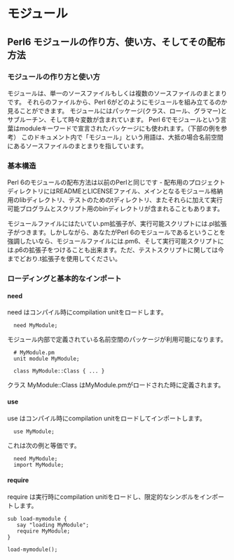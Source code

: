 # モジュール

## Perl6 モジュールの作り方、使い方、そしてその配布方法

### モジュールの作り方と使い方

モジュールは、単一のソースファイルもしくは複数のソースファイルのまとまりです。
それらのファイルから、Perl 6がどのようにモジュールを組み立てるのか見ることができます。
モジュールにはパッケージ(クラス、ロール、グラマー)とサブルーチン、そして時々変数が含まれています。
Perl 6でモジュールという言葉はmoduleキーワードで宣言されたバッケージにも使われます。（下部の例を参考）
このドキュメント内で「モジュール」という用語は、大抵の場合名前空間にあるソースファイルのまとまりを指しています。

### 基本構造

Perl 6のモジュールの配布方法は以前のPerlと同じです - 配布用のプロジェクトディレクトリにはREADMEとLICENSEファイル、メインとなるモジュール格納用のlibディレクトリ、テストのためのtディレクトリ、またそれらに加えて実行可能ブログラムとスクリプト用のbinディレクトリが含まれることもあります。

モジュールファイルにはたいてい.pm拡張子が、実行可能スクリプトには.pl拡張子がつきます。しかしながら、あなたがPerl 6のモジュールであるということを強調したいなら、モジュールファイルには.pm6、そして実行可能スクリプトには.p6の拡張子をつけることも出来ます。ただ、テストスクリプトに関しては今までどおり.t拡張子を使用してください。

### ローディングと基本的なインポート

#### need

need はコンパイル時にcompilation unitをロードします。

```
  need MyModule;
```

モジュール内部で定義されている名前空間のパッケージが利用可能になります。

```
  # MyModule.pm
  unit module MyModule;

  class MyModule::Class { ... }
```

クラス MyModule::Class はMyModule.pmがロードされた時に定義されます。

#### use

use はコンパイル時にcompilation unitをロードしてインポートします。

```
  use MyModule;
```

これは次の例と等価です。

```
  need MyModule;
  import MyModule;
```

#### require

require は実行時にcompilation unitiをロードし、限定的なシンボルをインポートします。

```
sub load-mymodule {
   say "loading MyModule";
   require MyModule;
}

load-mymodule();
```
